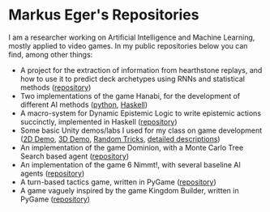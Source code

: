# Markus Eger's Repositories

I am a researcher working on Artificial Intelligence and Machine Learning, mostly applied to video games. In my public repositories below you can find, among other things:

- A project for the extraction of information from hearthstone replays, and how to use it to predict deck archetypes using RNNs and statistical methods ([repository](https://github.com/yawgmoth/HSPrediction))
- Two implementations of the game Hanabi, for the development of different AI methods ([python](https://github.com/yawgmoth/pyhanabi), [Haskell](https://github.com/yawgmoth/Hanabi))
- A macro-system for Dynamic Epistemic Logic to write epistemic actions succinctly, implemented in Haskell ([repository](https://github.com/yawgmoth/Ostari))
- Some basic Unity demos/labs I used for my class on game development ([2D Demo](https://github.com/yawgmoth/UnityDemo2D), [3D Demo](https://github.com/yawgmoth/UnityDemo), [Random Tricks](https://github.com/yawgmoth/UnityTricks), [detailed descriptions](https://yawgmoth.github.io/CI-2807/labs))
- An implementation of the game Dominion, with a Monte Carlo Tree Search based agent ([repository](https://github.com/yawgmoth/Dominion))
- An implementation of the game 6 Nimmt!, with several baseline AI agents ([repository](https://github.com/yawgmoth/6nimmt))
- A turn-based tactics game, written in PyGame ([repository](https://github.com/yawgmoth/Skvadron))
- A game vaguely inspired by the game Kingdom Builder, written in PyGame ([repository](https://github.com/yawgmoth/kingdombuilder))

<!--
**yawgmoth/yawgmoth** is a ✨ _special_ ✨ repository because its `README.md` (this file) appears on your GitHub profile.

Here are some ideas to get you started:

- 🔭 I’m currently working on ...
- 🌱 I’m currently learning ...
- 👯 I’m looking to collaborate on ...
- 🤔 I’m looking for help with ...
- 💬 Ask me about ...
- 📫 How to reach me: ...
- 😄 Pronouns: ...
- ⚡ Fun fact: ...
-->
